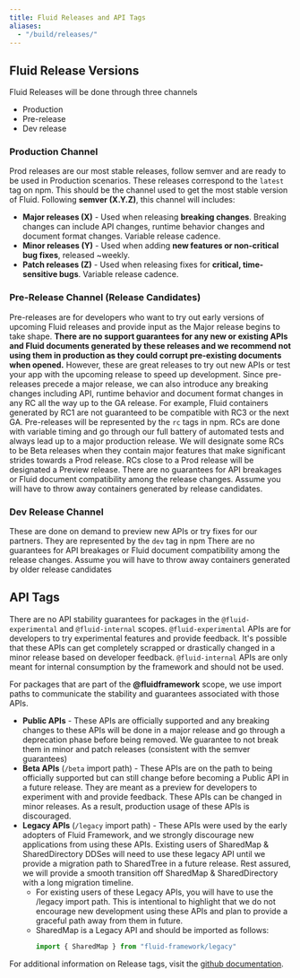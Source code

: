 ```yaml
---
title: Fluid Releases and API Tags
aliases:
  - "/build/releases/"
---
```



## Fluid Release Versions

Fluid Releases will be done through three channels

-   Production
-   Pre-release
-   Dev release

### Production Channel

Prod releases are our most stable releases, follow semver and are ready to be used in Production scenarios. These releases correspond to the `latest` tag on npm. This should be the channel used to get the most stable version of Fluid. Following **semver (X.Y.Z)**, this channel will includes:

-   **Major releases (X)** - Used when releasing **breaking changes**. Breaking changes can include API changes, runtime behavior changes and document format changes. Variable release cadence.
-   **Minor releases (Y)** - Used when adding **new features or non-critical bug fixes**, released ~weekly.
-   **Patch releases (Z)** - Used when releasing fixes for **critical, time-sensitive bugs**. Variable release cadence.

### Pre-Release Channel (Release Candidates)

Pre-releases are for developers who want to try out early versions of upcoming Fluid releases and provide input as the Major release begins to take shape. **There are no support guarantees for any new or existing APIs and Fluid documents generated by these releases and we recommend not using them in production as they could corrupt pre-existing documents when opened.** However, these are great releases to try out new APIs or test your app with the upcoming release to speed up development. Since pre-releases precede a major release, we can also introduce any breaking changes including API, runtime behavior and document format changes in any RC all the way up to the GA release.
For example, Fluid containers generated by RC1 are not guaranteed to be compatible with RC3 or the next GA.
Pre-releases will be represented by the `rc` tags in npm.
RCs are done with variable timing and go through our full battery of automated tests and always lead up to a major production release.
We will designate some RCs to be Beta releases when they contain major features that make significant strides towards a Prod release. RCs close to a Prod release will be designated a Preview release.
There are no guarantees for API breakages or Fluid document compatibility among the release changes. Assume you will have to throw away containers generated by release candidates.

### Dev Release Channel

These are done on demand to preview new APIs or try fixes for our partners. They are represented by the `dev` tag in npm
There are no guarantees for API breakages or Fluid document compatibility among the release changes. Assume you will have to throw away containers generated by older release candidates

## API Tags

There are no API stability guarantees for packages in the `@fluid-experimental` and `@fluid-internal` scopes.
`@fluid-experimental` APIs are for developers to try experimental features and provide feedback. It's possible that these APIs can get completely scrapped or drastically changed in a minor release based on developer feedback.
`@fluid-internal` APIs are only meant for internal consumption by the framework and should not be used.

For packages that are part of the **@fluidframework** scope, we use import paths to communicate the stability and guarantees associated with those APIs.
-   **Public APIs** - These APIs are officially supported and any breaking changes to these APIs will be done in a major release and go through a deprecation phase before being removed. We guarantee to not break them in minor and patch releases (consistent with the semver guarantees)
-   **Beta APIs** (`/beta` import path) - These APIs are on the path to being officially supported but can still change before becoming a Public API in a future release. They are meant as a preview for developers to experiment with and provide feedback. These APIs can be changed in minor releases. As a result, production usage of these APIs is discouraged.
-   **Legacy APIs** (`/legacy` import path) - These APIs were used by the early adopters of Fluid Framework, and we strongly discourage new applications from using these APIs. Existing users of SharedMap & SharedDirectory DDSes will need to use these legacy API until we provide a migration path to SharedTree in a future release. Rest assured, we will provide a smooth transition off SharedMap & SharedDirectory with a long migration timeline.
    -   For existing users of these Legacy APIs, you will have to use the /legacy import path. This is intentional to highlight that we do not encourage new development using these APIs and plan to provide a graceful path away from them in future.
    -   SharedMap is a Legacy API and should be imported as follows:
        ```typescript
        import { SharedMap } from "fluid-framework/legacy"
        ```

For additional information on Release tags, visit the [github documentation](https://github.com/microsoft/FluidFramework/wiki/Release-Tags).
